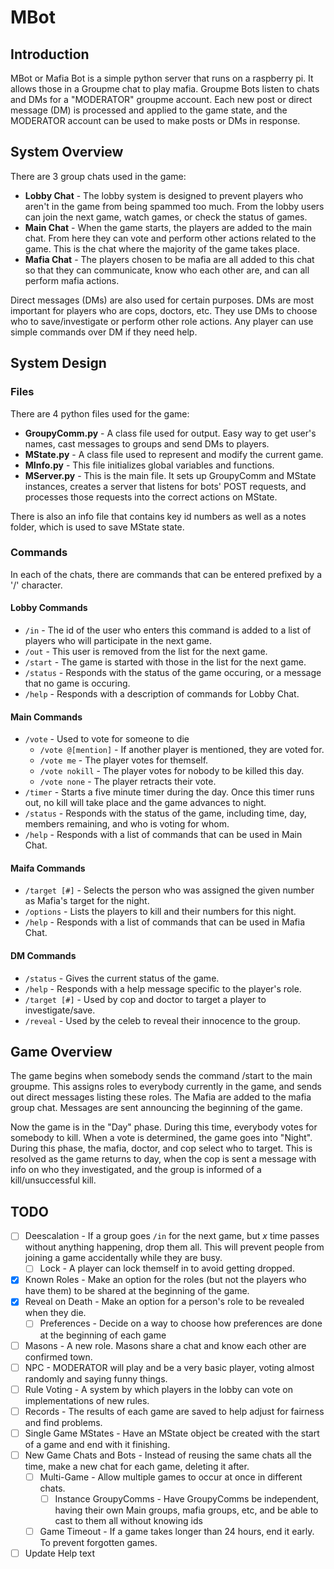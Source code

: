 # MBot

## Introduction

MBot or Mafia Bot is a simple python server that runs on a raspberry pi. It allows those
in a Groupme chat to play mafia. Groupme Bots listen to chats and DMs for a "MODERATOR"
groupme account. Each new post or direct message (DM) is processed and applied to the game state,
and the MODERATOR account can be used to make posts or DMs in response.

## System Overview

There are 3 group chats used in the game:
* **Lobby Chat** - The lobby system is designed to prevent players who aren't in the game from being
spammed too much. From the lobby users can join the next game, watch games, or check
the status of games.
* **Main Chat** - When the game starts, the players are added to the main chat. From here they can
vote and perform other actions related to the game. This is the chat where the majority
of the game takes place.
* **Mafia Chat** - The players chosen to be mafia are all added to this chat so that they can communicate,
know who each other are, and can all perform mafia actions.

Direct messages (DMs) are also used for certain purposes.
DMs are most important for players who are cops, doctors, etc. They use DMs to choose
who to save/investigate or perform other role actions. Any player can use simple commands
over DM if they need help.

## System Design

### Files
There are 4 python files used for the game:
* **GroupyComm.py** - A class file used for output. Easy way to get user's names, cast messages to groups
and send DMs to players.
* **MState.py** - A class file used to represent and modify the current game.
* **MInfo.py** - This file initializes global variables and functions.
* **MServer.py** - This is the main file. It sets up GroupyComm and MState instances, creates a server
that listens for bots' POST requests, and processes those requests into the correct actions on MState.

There is also an info file that contains key id numbers as well as a notes folder, which is used to save
MState state.

### Commands

In each of the chats, there are commands that can be entered prefixed by a '/' character.

#### Lobby Commands

* `/in` - The id of the user who enters this command is added to a list of players who will
participate in the next game.
* `/out` - This user is removed from the list for the next game.
* `/start` - The game is started with those in the list for the next game.
* `/status` - Responds with the status of the game occuring, or a message that no game is occuring.
* `/help` - Responds with a description of commands for Lobby Chat.

#### Main Commands

* `/vote` - Used to vote for someone to die
  * `/vote @[mention]` - If another player is mentioned, they are voted for.
  * `/vote me` - The player votes for themself.
  * `/vote nokill` - The player votes for nobody to be killed this day.
  * `/vote none` - The player retracts their vote.
* `/timer` - Starts a five minute timer during the day. Once this timer runs out,
no kill will take place and the game advances to night.
* `/status` - Responds with the status of the game, including time, day, members remaining,
and who is voting for whom.
* `/help` - Responds with a list of commands that can be used in Main Chat.

#### Maifa Commands

* `/target [#]` - Selects the person who was assigned the given number as Mafia's target for the night.
* `/options` - Lists the players to kill and their numbers for this night.
* `/help` - Responds with a list of commands that can be used in Mafia Chat.

#### DM Commands

* `/status` - Gives the current status of the game.
* `/help` - Responds with a help message specific to the player's role.
* `/target [#]` - Used by cop and doctor to target a player to investigate/save.
* `/reveal` - Used by the celeb to reveal their innocence to the group.

## Game Overview

The game begins when somebody sends the command /start to the main groupme. This assigns roles to everybody currently in the game, and sends out direct messages listing these roles. The Mafia are added to the mafia group chat. Messages are sent announcing the beginning of the game.

Now the game is in the "Day" phase. During this time, everybody votes for somebody to kill. When a vote is determined, the game goes into "Night". During this phase, the mafia, doctor, and cop select who to target. This is resolved as the game returns to day, when the cop is sent a message with info on who they investigated, and the group is informed of a kill/unsuccessful kill.

## TODO

- [ ] Deescalation - If a group goes `/in` for the next game, but _x_ time passes without anything happening, drop them all. This will prevent people from joining a game accidentally while they are busy.
	- [ ] Lock - A player can lock themself in to avoid getting dropped.
- [x] Known Roles - Make an option for the roles (but not the players who have them) to be shared at the beginning of the game.
- [x] Reveal on Death - Make an option for a person's role to be revealed when they die.
  - [ ] Preferences - Decide on a way to choose how preferences are done at the beginning of each game
- [ ] Masons - A new role. Masons share a chat and know each other are confirmed town.
- [ ] NPC - MODERATOR will play and be a very basic player, voting almost randomly and saying funny things.
- [ ] Rule Voting - A system by which players in the lobby can vote on implementations of new rules.
- [ ] Records - The results of each game are saved to help adjust for fairness and find problems.
- [ ] Single Game MStates - Have an MState object be created with the start of a game and end with it finishing.
- [ ] New Game Chats and Bots - Instead of reusing the same chats all the time, make a new chat for each game, deleting it after.
  - [ ] Multi-Game - Allow multiple games to occur at once in different chats.
    - [ ] Instance GroupyComms - Have GroupyComms be independent, having their own Main groups, mafia groups, etc, and be able to cast to them all without knowing ids
  - [ ] Game Timeout - If a game takes longer than 24 hours, end it early. To prevent forgotten games.
- [ ] Update Help text
